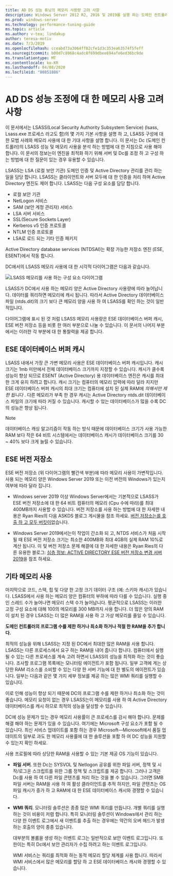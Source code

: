 ```yaml
---
title: AD DS 성능 튜닝의 메모리 사용량 고려 사항
description: Windows Server 2012 R2, 2016 및 2019를 실행 하는 도메인 컨트롤러의 Lsass.exe 프로세스에의 한 메모리 사용량입니다.
ms.prod: windows-server
ms.technology: performance-tuning-guide
ms.topic: article
ms.author: v-tea; lindakup
author: teresa-motiv
ms.date: 7/3/2019
ms.openlocfilehash: cceabd73a3064ff82cfe1d3c353ea63574f5feff
ms.sourcegitcommit: b00d7c8968c4adc8f699dbee694afe6ed36bc9de
ms.translationtype: MT
ms.contentlocale: ko-KR
ms.lasthandoff: 04/08/2020
ms.locfileid: "80851886"
---
```

# <a name="memory-usage-considerations-for-ad-ds-performance-tuning"></a>AD DS 성능 조정에 대 한 메모리 사용 고려 사항

이 문서에서는 LSASS(Local Security Authority Subsystem Service) (lsass, Lsass.exe 프로세스 라고도 함)의 몇 가지 기본 사항을 설명 하 고, LSASS 구성에 대 한 모범 사례와 메모리 사용에 대 한 기대 사항을 설명 합니다. 이 문서는 Dc (도메인 컨트롤러)의 LSASS 성능 및 메모리 사용을 분석 하는 방법에 대 한 지침으로 사용 해야 합니다. 이 문서의 정보는이 엔진을 최적화 하기 위해 서버 및 Dc를 조정 하 고 구성 하는 방법에 대 한 질문이 있는 경우 유용할 수 있습니다.  

LSASS는 LSA (로컬 보안 기관) 도메인 인증 및 Active Directory 관리를 관리 하는 일을 담당 합니다. LSASS는 클라이언트와 서버 모두에 대 한 인증을 처리 하며 Active Directory 엔진도 제어 합니다. LSASS는 다음 구성 요소를 담당 합니다.  

- 로컬 보안 기관
- NetLogon 서비스
- SAM (보안 계정 관리자) 서비스
- LSA 서버 서비스
- SSL(Secure Sockets Layer)
- Kerberos v5 인증 프로토콜
- NTLM 인증 프로토콜
- LSA로 로드 되는 기타 인증 패키지

Active Directory database services (NTDSAI)는 확장 가능한 저장소 엔진 (ESE, ESENT)에서 작동 합니다.

DC에서의 LSASS 메모리 사용에 대 한 시각적 다이어그램은 다음과 같습니다.

![LSASS 메모리를 사용 하는 구성 요소 다이어그램](media/domain-controller-lsass-memory-usage.png)  

LSASS가 DC에서 사용 하는 메모리 양은 Active Directory 사용량에 따라 늘어납니다. 데이터를 쿼리하면 메모리에 캐시 됩니다. 따라서 Active Directory 데이터베이스 파일 (ntds.dit)의 크기 보다 큰 메모리 양을 사용 하 여 LSASS를 확인 하는 것이 일반적입니다.

다이어그램에 표시 된 것 처럼 LSASS 메모리 사용량은 ESE 데이터베이스 버퍼 캐시, ESE 버전 저장소 등을 비롯 한 여러 부분으로 나눌 수 있습니다. 이 문서의 나머지 부분에서는 이러한 각 부분에 대 한 통찰력을 제공 합니다.

## <a name="ese-database-buffer-cache"></a>ESE 데이터베이스 버퍼 캐시  
LSASS 내에서 가장 큰 가변 메모리 사용은 ESE 데이터베이스 버퍼 캐시입니다. 캐시 크기는 1mb 미만에서 전체 데이터베이스 크기까지 지정할 수 있습니다. 캐시가 클수록 성능이 향상 되므로 ESENT (Active Directory) 용 데이터베이스 엔진은 캐시를 최대한 크게 유지 하려고 합니다. 캐시 크기는 컴퓨터의 메모리 압력에 따라 달라 지지만 ESE 데이터베이스 버퍼 캐시의 최대 크기는 컴퓨터에 설치 된 실제 RAM에 *의해서만 제한 됩니다* . 다른 메모리가 부족 한 경우 캐시는 Active Directory ntds.dit 데이터베이스 파일의 크기에 따라 커질 수 있습니다. 캐시할 수 있는 데이터베이스가 많을 수록 DC의 성능은 향상 됩니다.  
  
> [!NOTE]
> 데이터베이스 캐싱 알고리즘이 작동 하는 방식 때문에 데이터베이스 크기가 사용 가능한 RAM 보다 작은 64 비트 시스템에서는 데이터베이스 캐시가 데이터베이스 크기를 30 ~ 40% 보다 크게 늘릴 수 있습니다.

## <a name="ese-version-store"></a>ESE 버전 저장소

ESE 버전 저장소 (위 다이어그램의 빨간색 부분)에 따라 메모리 사용이 가변적입니다. 사용 되는 메모리 양은 Windows Server 2019 또는 이전 버전의 Windows가 있는지 여부에 따라 달라 집니다.

- Windows server 2019 이상 Windows Server에서는 기본적으로 LSASS가 ESE 버전 저장소에 대 한 64 비트 컴퓨터의 메모리 (Cpu 수에 따라)를 최대 400MB까지 사용할 수 있습니다. 버전 저장소를 사용 하는 방법에 대 한 자세한 내용은 Ryan Ries의 다음 ASKDS 블로그 게시물을 참조 하세요. [버전 저장소는를 호출 하 고 모두 버킷이](https://techcommunity.microsoft.com/t5/Ask-the-Directory-Services-Team/The-Version-Store-Called-and-They-8217-re-All-Out-of-Buckets/ba-p/400415)없습니다.

- Windows Server 2019에서는이 작업이 간소화 되 고, NTDS 서비스가 처음 시작 될 때 ESE 버전 저장소 크기는 최소한 400MB와 최대 4GB의 실제 RAM 10%로 계산 됩니다. 이 및 버전 저장소 문제 해결에 대 한 자세한 내용은 Ryan Ries의 다른 유용한 블로그: [심층 정보: ACTIVE DIRECTORY ESE 버전 저장소 변경 서버 2019](https://techcommunity.microsoft.com/t5/Ask-the-Directory-Services-Team/Deep-Dive-Active-Directory-ESE-Version-Store-Changes-in-Server/ba-p/400510)을 참조 하세요.

## <a name="other-memory-use"></a>기타 메모리 사용

마지막으로 코드, 스택, 힙 및 다양 한 고정 크기 데이터 구조 (예: 스키마 캐시)가 있습니다. LSASS에서 사용 하는 메모리 양은 컴퓨터의 부하에 따라 다를 수 있습니다. 실행 중인 스레드 수가 늘어나면 메모리 스택 수가 늘어납니다. 평균적으로 LSASS는 이러한 고정 구성 요소에 대해 100의 메모리를 300 MB까지 사용 합니다. 더 많은 양의 RAM이 설치 된 경우 LSASS는 더 많은 RAM을 사용 하 고 가상 메모리를 줄일 수 있습니다.

**도메인 컨트롤러의 프로그램 수를 제한 하거나 최소화 하거나 적절 한 RAM을 추가 합니다.**

최적의 성능을 위해 LSASS는 지정 된 DC에서 최대한 많은 RAM을 사용 합니다. LSASS는 다른 프로세스에서 요구 하는 RAM을 내어 줍니다 합니다. 컴퓨터에서 실행 될 수 있는 다른 프로세스를 계속 고려 하면서 LSASS의 성능을 최적화 하는 것이 좋습니다. 조사할 프로그램 목록에는 모니터링 에이전트가 포함 됩니다. 일부 고객에 게는 상당한 RAM 리소스를 소비할 수 있는 다양 한 서버 기능에 대 한 별도의 에이전트가 있습니다. 일부는 다음과 같은 몇 가지 세부 정보를 제공 하는 많은 WMI 쿼리를 실행할 수 있습니다.

이로 인해 성능이 향상 되기 때문에 DC의 프로그램 수를 제한 하거나 최소화 하는 것이 좋습니다. 메모리 요청이 없는 경우 LSASS는이 메모리를 사용 하 여 Active Directory 데이터베이스를 캐시 하므로 최적의 성능을 달성할 수 있습니다.

DC에 성능 문제가 있는 경우 메모리 사용률이 큰 프로세스를 감시 해야 합니다. 문제를 해결 해야 하는 문제가 있을 수 있습니다. 여기에는 Microsoft 구성 요소가 포함 될 수 있습니다. 최신 서비스 업데이트를 포함 하는 경우 Microsoft&mdash;Microsoft에서 품질 업데이트의 일부로 과도 한 메모리 사용률에 대 한 솔루션을 포함 하 여 DC 성능을 지원할 수 있는지 확인 하세요.

사용 프로필에 따라 상당한 RAM을 사용할 수 있는 기본 제공 OS 기능이 있습니다.

- **파일 서버**. 또한 Dc는 SYSVOL 및 Netlogon 공유를 위한 파일 서버, 정책 및 시작/로그온 스크립트를 위한 그룹 정책 및 스크립트를 제공 합니다.
  그러나 고객은 Dc를 사용 하 여 다른 파일 콘텐츠를 처리 하는 것을 볼 수 있습니다. 그러면 SMB 파일 서버는 RAM을 사용 하 여 활성 클라이언트를 추적 하지만, 파일 콘텐츠는 OS 파일 캐시가 증가 하 고 RAM에 대 한 ESE 데이터베이스 캐시와 경쟁할 수 있습니다.  

- **WMI 쿼리**. 모니터링 솔루션은 종종 많은 WMI 쿼리를 만듭니다. 개별 쿼리를 실행 하는 것이 비용이 저렴 합니다. 특히 모니터링 솔루션이 Windows에서 관리 하는 다양 한 이벤트 로그에서 새 이벤트를 추출 하는 경우에는 약간의 오버 헤드가 발생 하는 호출의 양이 종종 있습니다.  

  대부분의 볼륨을 생성 하는 이벤트 로그는 일반적으로 보안 이벤트 로그입니다. 또한이는 특히 Dc에서 보안 관리자가 수집 하려고 하는 이벤트 로그입니다.  

  WMI 서비스는 쿼리를 최적화 하는 동적 메모리 할당 체계를 사용 합니다. 따라서 WMI 서비스에서 많은 메모리를 할당 하 고 ESE 데이터베이스 캐시와 경쟁할 수 있습니다.  
